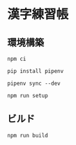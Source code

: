 # 漢字練習帳

## 環境構築

```shell
npm ci
```

```shell
pip install pipenv
```

```shell
pipenv sync --dev
```

```shell
npm run setup
```

## ビルド

```shell
npm run build
```

